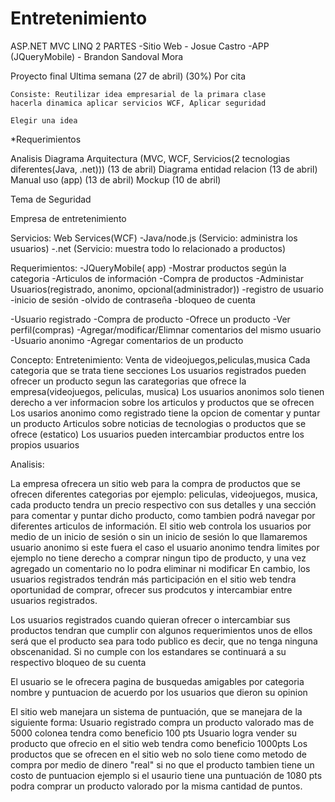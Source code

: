 # Entretenimiento

ASP.NET MVC LINQ 
2 PARTES
    -Sitio Web - Josue Castro
    -APP (JQueryMobile) - Brandon Sandoval Mora


Proyecto final Ultima semana (27 de abril) (30%) Por cita
	
	Consiste: Reutilizar idea empresarial de la primara clase 
	hacerla dinamica aplicar servicios WCF, Aplicar seguridad

	Elegir una idea 	


*Requerimientos 

Analisis
Diagrama Arquitectura (MVC, WCF, Servicios(2 tecnologias diferentes(Java, .net))) (13 de abril)
Diagrama  entidad relacion  (13 de abril)
Manual uso (app)  (13 de abril)
Mockup (10 de abril)

Tema de Seguridad

Empresa de entretenimiento

Servicios:
Web Services(WCF)
-Java/node.js (Servicio: administra los usuarios)
-.net (Servicio: muestra todo lo relacionado a productos)


Requerimientos:
-JQueryMobile( app)
-Mostrar productos según la categoria
-Articulos de información
-Compra de productos
-Administar Usuarios(registrado, anonimo, opcional(administrador))
		-registro de usuario
		-inicio de sesión
		-olvido de contraseña
		-bloqueo de cuenta

-Usuario registrado
		-Compra de producto
		-Ofrece un producto
		-Ver perfil(compras)
		-Agregar/modificar/Elimnar comentarios del mismo usuario
-Usuario anonimo
		-Agregar comentarios de un producto

Concepto:
	Entretenimiento: 
	Venta de videojuegos,peliculas,musica
	Cada categoria que se trata tiene secciones
	Los usuarios registrados pueden ofrecer un producto segun las carategorias que ofrece la empresa(videojuegos, peliculas, musica)
	Los usuarios anonimos solo tienen derecho a ver informacion sobre los articulos y productos que se ofrecen
	Los usarios anonimo como registrado tiene la opcion de comentar y puntar un producto
	Articulos sobre noticias de tecnologias o productos que se ofrece (estatico)
	Los usuarios pueden intercambiar productos entre los propios usuarios

Analisis:
	
La empresa ofrecera un sitio web para la compra de productos que se ofrecen diferentes categorias por ejemplo: peliculas, videojuegos, musica,
cada producto tendra un precio respectivo con sus detalles y una sección para comentar y puntar dicho producto, como tambien podrá navegar por diferentes 
articulos de información.
El sitio web controla los usuarios por medio de un inicio de sesión  o sin un inicio de sesión lo que llamaremos usuario anonimo si este fuera el caso
el usuario anonimo tendra limites por ejemplo no tiene derecho a comprar ningun tipo de producto, y una vez agregado un comentario no lo podra eliminar ni modificar
En cambio, los usuarios registrados tendrán más participación en el sitio web tendra oportunidad de comprar, ofrecer sus prodcutos y 
intercambiar entre usuarios registrados.

Los usuarios registrados cuando quieran ofrecer o intercambiar sus productos tendran que cumplir con algunos requerimientos unos de ellos será que el producto
sea para todo publico es decir, que no tenga ninguna obscenanidad. Si no cumple con los estandares se continuará a su respectivo bloqueo de su cuenta

El usuario se le ofrecera pagina de busquedas amigables por categoria nombre y puntuacion de acuerdo por los usuarios que dieron su opinion

El sitio web manejara un sistema de puntuación, que se manejara de la siguiente forma:
	Usuario registrado compra un producto valorado mas de 5000 colonea tendra como beneficio 100 pts
	Usuario logra vender su producto que ofrecio en el sitio web tendra como beneficio 1000pts
	Los productos que se ofrecen en el sitio web no solo tiene como metodo de compra por medio de dinero "real" si no que el producto tambien tiene un costo 
	de puntuacion ejemplo si el usaurio tiene una puntuación de 1080 pts podra comprar un producto valorado por la misma cantidad de puntos.


